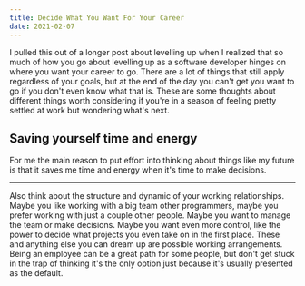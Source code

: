 ```yaml
---
title: Decide What You Want For Your Career
date: 2021-02-07
---
```


I pulled this out of a longer post about levelling up when I realized that so much of how you go about levelling up as a software developer hinges on where you want your career to go. There are a lot of things that still apply regardless of your goals, but at the end of the day you can't get you want to go if you don't even know what that is. These are some thoughts about different things worth considering if you're in a season of feeling pretty settled at work but wondering what's next.

## Saving yourself time and energy

For me the main reason to put effort into thinking about things like my future is that it saves me time and energy when it's time to make decisions.




-----------

Also think about the structure and dynamic of your working relationships. Maybe you like working with a big team other programmers, maybe you prefer working with just a couple other people. Maybe you want to manage the team or make decisions. Maybe you want even more control, like the power to decide what projects you even take on in the first place. These and anything else you can dream up are possible working arrangements. Being an employee can be a great path for some people, but don't get stuck in the trap of thinking it's the only option just because it's usually presented as the default.
